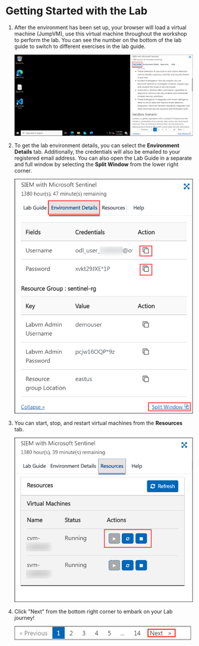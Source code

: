 # Getting Started with the Lab

1. After the environment has been set up, your browser will load a virtual machine (JumpVM), use this virtual machine throughout the workshop to perform the lab. You can see the number on the bottom of the lab guide to switch to different exercises in the lab guide.

   ![](../Media/intro1.png)
 
1. To get the lab environment details, you can select the **Environment Details** tab. Additionally, the credentials will also be emailed to your registered email address. You can also open the Lab Guide in a separate and full window by selecting the **Split Window** from the lower right corner. 

    ![](../Media/intro2.png)

1. You can start, stop, and restart virtual machines from the **Resources** tab.

   ![](../Media/intro3.png)

1. Click "Next" from the bottom right corner to embark on your Lab journey!
 
   ![Start Your Azure Journey](../Media/intro4.png)
